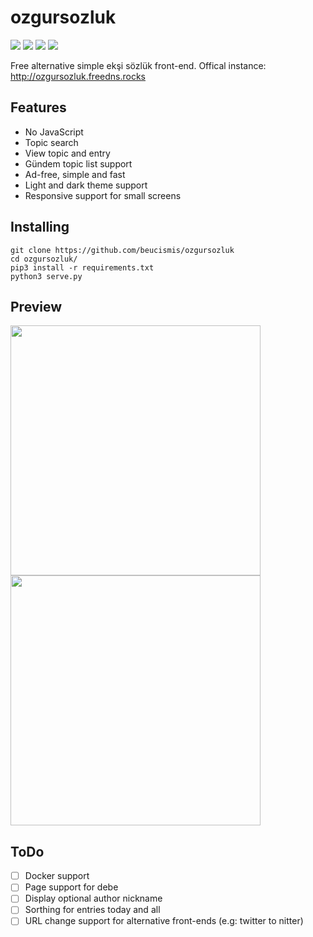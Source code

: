 # ozgursozluk

![](https://img.shields.io/badge/python-3.8%2B-blue)
![](https://img.shields.io/badge/style-black-black)
![](https://img.shields.io/github/actions/workflow/status/beucismis/ozgursozluk/test.yml)
![](https://img.shields.io/website?url=http%3A%2F%2Fozgursozluk.freedns.rocks)

Free alternative simple ekşi sözlük front-end. Offical instance: http://ozgursozluk.freedns.rocks

## Features
- No JavaScript
- Topic search
- View topic and entry
- Gündem topic list support
- Ad-free, simple and fast
- Light and dark theme support
- Responsive support for small screens

## Installing
```
git clone https://github.com/beucismis/ozgursozluk
cd ozgursozluk/
pip3 install -r requirements.txt
python3 serve.py
```

## Preview
<p>
  <img src="https://user-images.githubusercontent.com/40023234/233871824-91d1f4e2-1966-4308-b4e1-08269c57fcf4.png" width="400">
  <img src="https://user-images.githubusercontent.com/40023234/233871825-4d7abd29-8829-4964-b166-a28290eb8731.png" width="400">
</p>

## ToDo
- [ ] Docker support
- [ ] Page support for debe
- [ ] Display optional author nickname
- [ ] Sorthing for entries today and all
- [ ] URL change support for alternative front-ends (e.g: twitter to nitter)
